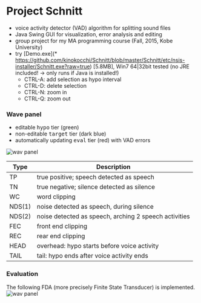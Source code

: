 # Project Schnitt
* voice activity detector (VAD) algorithm for splitting sound files
* Java Swing GUI for visualization, error analysis and editing
* group project for my MA programming course (Fall, 2015, Kobe University)
* try [Demo.exe](* https://github.com/kinokocchi/Schnitt/blob/master/Schnitt/etc/nsis-installer/Schnitt.exe?raw=true) [5.8MB], Win7 64|32bit tested (no JRE included! -> only runs if Java is installed!)
   * CTRL-A: add selection as hypo interval
   * CTRL-D: delete selection
   * CTRL-N: zoom in
   * CTRL-Q: zoom out


### Wave panel
  * editable <tt>hypo</tt> tier (green)
  * non-editable <tt>target</tt> tier (dark blue)
  * automatically updating <tt>eval</tt> tier (red) with VAD errors
  
![wav panel](https://github.com/kinokocchi/schnitt/blob/master/doc/wavpanel_20151127.png)

Type  | Description
------|------------------------------------------------------
TP    |true positive; speech detected as speech
TN    |true negative; silence detected as silence
WC    |word clipping 
NDS(1)|noise detected as speech, during silence
NDS(2)|noise detected as speech, arching 2 speech activities
FEC 	|front end clipping
REC 	|rear end clipping
HEAD 	|overhead: hypo starts before voice activity
TAIL 	|tail: hypo ends after voice activity ends


### Evaluation 
The following FDA (more precisely Finite State Transducer) is implemented.
![wav panel](https://github.com/kinokocchi/schnitt/blob/master/doc/vad-trans.png)



